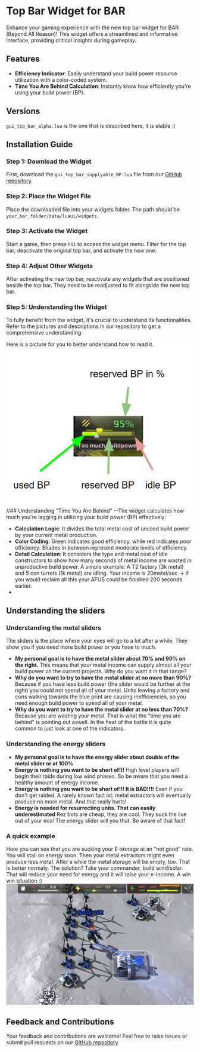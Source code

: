 # Top Bar Widget for BAR

Enhance your gaming experience with the new top bar widget for BAR (Beyond All Reason)! This widget offers a streamlined and informative interface, providing critical insights during gameplay.

## Features
- **Efficiency Indicator**: Easily understand your build power resource utilization with a color-coded system.
- **Time You Are Behind Calculation**: Instantly know how efficiently you're using your build power (BP).

## Versions
`gui_top_bar_alpha.lua` is the one that is described here, it is stable :)

## Installation Guide

### Step 1: Download the Widget
First, download the `gui_top_bar_supplyable_BP.lua` file from our [GitHub repository](https://github.com/roberthartmann/widgets_for_BAR/blob/main/gui_top_bar_alpha.lua).

### Step 2: Place the Widget File
Place the downloaded file into your widgets folder. The path should be `your_bar_folder/data/luaui/widgets`.

### Step 3: Activate the Widget
Start a game, then press `F11` to access the widget menu. Filter for the top bar, deactivate the original top bar, and activate the new one.

### Step 4: Adjust Other Widgets
After activating the new top bar, reactivate any widgets that are positioned beside the top bar. They need to be readjusted to fit alongside the new top bar.

### Step 5: Understanding the Widget
To fully benefit from the widget, it's crucial to understand its functionalities. Refer to the pictures and descriptions in our repository to get a comprehensive understanding.

Here is a picture for you to better understand how to read it.
![widget_explain](https://raw.githubusercontent.com/roberthartmann/widgets_for_BAR/main/readme_pics/simplified_BP_bar.png)

//## Understanding "Time You Are Behind"
--The widget calculates how much you're lagging in utilizing your build power (BP) effectively:

- **Calculation Logic**: It divides the total metal cost of unused build power by your current metal production.
- **Color Coding**: Green indicates good efficiency, while red indicates poor efficiency. Shades in between represent moderate levels of efficiency.
- **Detail Calculation**: It considers the type and metal cost of idle constructors to show how many seconds of metal income are wasted in unproductive build power. A simple example: A T2 factory (3k metal) and 5 con turrets (1k metal) are idling. Your income is 20metal/sec -> if you would reclaim all this your AFUS could be finished 200 seconds earlier.
- 
## Understanding the sliders

### Understanding the metal sliders
The sliders is the place where your eyes will go to a lot after a while.
They show you if you need more build power or you have to much. 
- **My personal goal is to have the metal slider about 70% and 90% on the right.** This means that your metal income can supply almost all your build power on the current projects. Why do you want it in that range?
- **Why do you want to try to have the metal slider at no more than 90%?** Because if you have less build power (the slider would be further at the right) you could not spend all of your metal. Units leaving a factory and cons walking towards the blue print are causing inefficiencies, so you need enough build power to spend all of your metal. 
- **Why do you want to try to have the metal slider at no less than 70%?** Because you are wasting your metal. That is what the "time you are behind" is pointing out aswell. In the heat of the battle it is quite common to just look at one of the indicators.

### Understanding the energy sliders
- **My personal goal is to have the energy slider about double of the metal slider or at 100%**
- **Energy is nothing you want to be short of!!!** High level players will begin their raids during low wind phases. So be aware that you need a healthy amount of energy income.
- **Energy is nothing you want to be short of!!! It is BAD!!!!** Even if you don't get raided. A rarely known fact ist: metal extractors will eventually produce no more metal. And that really hurts!
- **Energy is needed for resurrecting units. That can easily underestimated** Rez bots are cheap, they are cool. They suck the live out of your eco! The energy slider will you that. Be aware of that fact!

### A quick example
Here you can see that you are sucking your E-storage at an "not good" rate. You will stall on energy soon. Then your metal extractors might even produce less metal. After a while the metal storage will be empty, too. That is better normaly. The solution? Take your commander, build wind/solar. That will reduce your need for energy and it will raise your e-income. A win win situation :)
![sliders_01](https://raw.githubusercontent.com/roberthartmann/widgets_for_BAR/main/readme_pics/sliders_01.png)

## Feedback and Contributions
Your feedback and contributions are welcome! Feel free to raise issues or submit pull requests on our [GitHub repository](https://github.com/roberthartmann/widgets_for_BAR).
